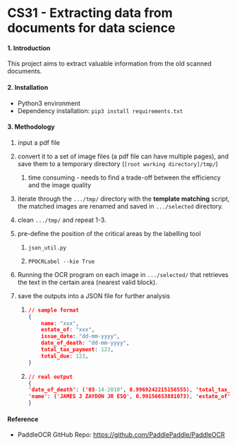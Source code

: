 # CS31 - Extracting  data from documents for data science

#### 1. Introduction

This project aims to extract valuable information from the old scanned documents. 

#### 2. Installation

- Python3 environment
- Dependency installation: `pip3 install requirements.txt`





#### 3. Methodology

1. input a pdf file

2. convert it to a set of image files (a pdf file can have multiple pages), and save them to a temporary directory (`[root working directory]/tmp/`)

   1. time consuming - needs to find a trade-off between the efficiency and the image quality

3. iterate through the `.../tmp/` directory with the **template matching** script, the matched images are renamed and saved in `.../selected` directory.

4. clean `.../tmp/` and repeat 1-3.

5. pre-define the position of the critical areas by the labelling tool

   1. `json_util.py`

   2. `PPOCRLabel --kie True`

6. Running the OCR program on each image in `.../selected/` that retrieves the text in the certain area (nearest valid block).

7. save the outputs into a JSON file for further analysis

   1. ```json
      // sample format
      {
          name: "xxx",
          estate_of: "xxx",
          issue_date: "dd-mm-yyyy",
          date_of_death: "dd-mm-yyyy",
          total_tax_payment: 123,
          total_due: 123,
      }
      ```

   2. ```json
      // real output
      {
      'date_of_death': ('03-14-2010', 0.9969242215156555), 'total_tax_payment': ('6.036.00', 0.9693364500999451), 'total_due': ('.00', 0.9907954335212708),
      'name': ('JAMES J ZAYDON JR ESQ', 0.99156653881073), 'estate_of': ('REV-1547 EX AFP (12-09)', 0.9862002730369568)
      }  
      ```

#### Reference

- PaddleOCR GitHub Repo: https://github.com/PaddlePaddle/PaddleOCR